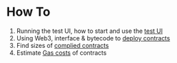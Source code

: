 # How To

1. Running the test UI, how to start and use the [test UI](./start-ui.md)
1. Using Web3, interface & bytecode to [deploy contracts](./web3-deploy.md)
1. Find sizes of [complied contracts](./contract-size.md)
1. Estimate [Gas costs](./gas-report.md) of contracts
